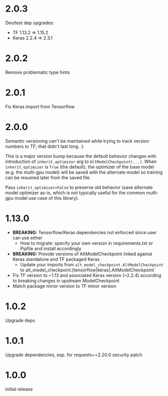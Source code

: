 # 2.0.3

Dev/test dep upgrades:
* TF 1.13.2 => 1.15.2
* Keras 2.2.4 => 2.3.1

# 2.0.2

Remove problematic type hints

# 2.0.1

Fix Keras import from Tensorflow

# 2.0.0

Semantic versioning can't be maintained while trying to track version numbers to TF; that didn't last long. :)

This is a major version bump because the default behavior changes with introduction of `inherit_optimizer` arg to
`AltModelCheckpoint(...)`. When `inherit_optimizer` is `True` (the default), the optimizer of the base model (e.g. the
multi-gpu model) will be saved with the alternate model so training can be resumed later from the saved file.

Pass `inherit_optimizer=False` to preserve old behavior (save alternate model optimizer as-is, which is not typically
useful for the common multi-gpu model use case of this library).

# 1.13.0

* **BREAKING:** Tensorflow/Keras dependencies not enforced since user can use either
    * How to migrate: specify your own version in requirements.txt or Pipfile and install accordingly
* **BREAKING:** Provide versions of AltModelCheckpoint linked against Keras standalone and TF packaged Keras
    * Update your imports from `alt_model_checkpoint.AltModelCheckpoint` to
        alt_model_checkpoint.[tensorflow|keras].AltModelCheckpoint`
* Fix TF version to ~1.13 and associated Keras version (~2.2.4) according to breaking changes in upstream
  ModelCheckpoint
* Match package minor version to TF minor version

# 1.0.2

Upgrade deps

# 1.0.1

Upgrade dependencies, esp. for requests==2.20.0 security patch

# 1.0.0

Initial release
